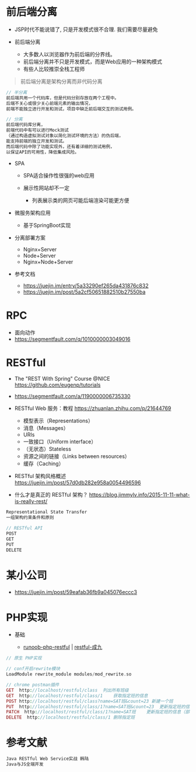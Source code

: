# 前后端分离

- JSP时代不能说错了, 只是开发模式很不合理. 我们需要尽量避免
- 前后端分离

  - 大多数人以浏览器作为前后端的分界线。
  - 前后端分离并不只是开发模式，而是Web应用的一种架构模式
  - 有些人比较推崇全栈工程师

> 前后端分离是架构分离而非代码分离

```javascript
// 半分离
前后端共用一个代码库，但是代码分别存放在两个工程中。
后端不关心或很少关心前端元素的输出情况，
前端不能独立进行开发和测试，项目中缺乏前后端交互的测试用例。

// 分离
前后端代码库分离，
前端代码中有可以进行Mock测试
（通过构造虚拟测试对象以简化测试环境的方法）的伪后端，
能支持前端的独立开发和测试。
而后端代码中除了功能实现外，还有着详细的测试用例，
以保证API的可用性，降低集成风险。
```

- SPA

  - SPA适合操作性很强的web应用
  - 展示性网站却不一定

    - 列表展示类的网页可能后端渲染可能更方便

- 微服务架构应用

  - 基于SpringBoot实现

- 分离部署方案

  - Nginx+Server
  - Node+Server
  - Nginx+Node+Server

- 参考文档

  - <https://juejin.im/entry/5a33290ef265da431876c832>
  - <https://juejin.im/post/5a2cf50651882510b27550ba>

# RPC

- 面向动作
- <https://segmentfault.com/q/1010000003049016>

# RESTful

- The "REST With Spring" Course @NICE <https://github.com/eugenp/tutorials>
- <https://segmentfault.com/a/1190000006735330>

- RESTful Web 服务：教程 <https://zhuanlan.zhihu.com/p/21644769>
  - 模型表示（Representations）
  - 消息（Messages）
  - URIs
  - 一致接口（Uniform interface）
  - （无状态）Stateless
  - 资源之间的链接（Links between resources）
  - 缓存（Caching）

- RESTful 架构风格概述 <https://juejin.im/post/57d0db282e958a0054496596>

- 什么才是真正的 RESTful 架构？ <https://blog.jimmylv.info/2015-11-11-what-is-really-rest/>

```javascript
Representational State Transfer
一组架构约束条件和原则

// RESTful API
POST
GET
PUT
DELETE
```

# 某小公司

- <https://juejin.im/post/59eafab36fb9a045076eccc3>

# PHP实现

- 基础

  - [runoob-php-restful](http://www.runoob.com/php/php-restful.html) | [restful-成九](http://www.cnblogs.com/luyucheng/p/6016801.html)

```php
// 原生 PHP实现

// conf开启rewrite模块
LoadModule rewrite_module modules/mod_rewrite.so

// chrome postman插件
GET  http://localhost/restful/class  列出所有班级
GET  http://localhost/restful/class/1    获取指定班的信息
POST http://localhost/restful/class?name=SAT班&count=23 新建一个班
PUT  http://localhost/restful/class/1?name=SAT班&count=23  更新指定班的信息（全部信息）
PATCH  http://localhost/restful/class/1?name=SAT班    更新指定班的信息（部分信息）
DELETE  http://localhost/restful/class/1 删除指定班
```

# 参考文献

```javascript
Java RESTful Web Service实战 韩陆
Java与JS全端开发
```
